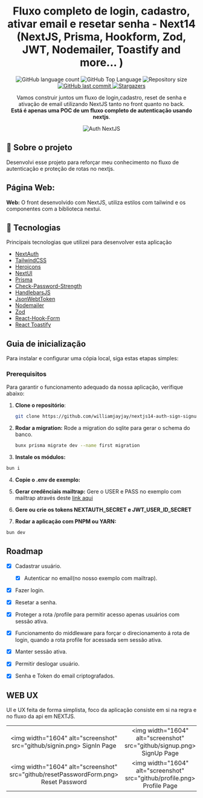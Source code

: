 <h1 align="center">Fluxo completo de login, cadastro, ativar email e resetar senha - Next14 (NextJS, Prisma, Hookform, Zod, JWT, Nodemailer, Toastify and more... )</h1>

<p align="center">
  <img alt="GitHub language count" src="https://img.shields.io/github/languages/count/williamjayjay/nextjs14-auth-sign-signup-password-mailprovider-middleware">

  <img alt="GitHub Top Language" src="https://img.shields.io/github/languages/top/williamjayjay/nextjs14-auth-sign-signup-password-mailprovider-middleware" />

  <img alt="Repository size" src="https://img.shields.io/github/repo-size/williamjayjay/nextjs14-auth-sign-signup-password-mailprovider-middleware">
  
  <a href="https://github.com/williamjayjay/Github-Blog/commits/master">
    <img alt="GitHub last commit" src="https://img.shields.io/github/last-commit/williamjayjay/nextjs14-auth-sign-signup-password-mailprovider-middleware">
  </a>
    
   <a href="https://github.com/williamjayjay/nextjs14-auth-sign-signup-password-mailprovider-middleware/stargazers">
    <img alt="Stargazers" src="https://img.shields.io/github/stars/williamjayjay/nextjs14-auth-sign-signup-password-mailprovider-middleware?style=social">
  </a>
</p>

<p align="center">Vamos construir juntos um fluxo de login,cadastro, reset de senha e ativação de email utilizando NextJS tanto no front quanto no back.<br/><strong>Está é apenas uma POC de um fluxo completo de autenticação usando nextjs</strong>.</p>

<p align="center">
<img alt="Auth NextJS" src="github/cover.jpeg" />
</p>

## 🥶 Sobre o projeto

Desenvolvi esse projeto para reforçar meu conhecimento no fluxo de autenticação e proteção de rotas no nextjs.

## Página Web:

**Web:** O front desenvolvido com NextJS, utiliza estilos com tailwind e os componentes com a biblioteca nextui.


## 🚀 Tecnologias

Principais tecnologias que utilizei para desenvolver esta aplicação

- [NextAuth](https://next-auth.js.org/)
- [TailwindCSS](https://tailwindcss.com/)
- [Heroicons](https://heroicons.com/)
- [NextUI](https://nextui.org/)
- [Prisma](https://www.prisma.io/)
- [Check-Password-Strength](https://www.npmjs.com/package/check-password-strength)
- [HandlebarsJS](https://handlebarsjs.com/)
- [JsonWebtToken](https://www.npmjs.com/package/jsonwebtoken)
- [Nodemailer](https://www.nodemailer.com/)
- [Zod](https://zod.dev/)
- [React-Hook-Form](https://react-hook-form.com/)
- [React Toastify](https://www.npmjs.com/package/react-toastify)

## Guia de inicialização

Para instalar e configurar uma cópia local, siga estas etapas simples:

### Prerequisitos

Para garantir o funcionamento adequado da nossa aplicação, verifique abaixo:

1. **Clone o repositório**:
   ```sh
   git clone https://github.com/williamjayjay/nextjs14-auth-sign-signup-password-mailprovider-middleware
   ```

2. **Rodar a migration:** Rode a migration do sqlite para gerar o schema do banco.
   ```sh
   bunx prisma migrate dev --name first migration
   ``` 

3. **Instale os módulos:**
  ```sh
  bun i
  ```

4. **Copie o .env de exemplo:** 

5. **Gerar credênciais mailtrap:** Gere o USER e PASS no exemplo com mailtrap através deste [link aqui](https://mailtrap.io)

6. **Gere ou crie os tokens NEXTAUTH_SECRET e JWT_USER_ID_SECRET** 

7. **Rodar a aplicação com PNPM ou YARN:**
  ```sh
  bun dev
  ```

## Roadmap

- [x] Cadastrar usuário.
    - [x] Autenticar no email(no nosso exemplo com mailtrap).

- [x] Fazer login.

- [x] Resetar a senha.

- [x] Proteger a rota /profile para permitir acesso apenas usuários com sessão ativa.

- [x] Funcionamento do middleware para forçar o direcionamento á rota de login, quando a rota profile for acessada sem sessão ativa.

- [x] Manter sessão ativa.

- [x] Permitir deslogar usuário.

- [x] Senha e Token do email criptografados.


## WEB UX
UI e UX feita de forma simplista, foco da aplicação consiste em si na regra e no fluxo da api em NEXTJS.


| | | |
|:-------------------------:|:-------------------------:|:-------------------------:|
|<img width="1604" alt="screenshot" src="github/signin.png>  SignIn Page |  <img width="1604" alt="screenshot"  src="github/signup.png>  SignUp Page |<img width="1604" alt="screenshot" src="github/forgotPassword.png>  Forgot Password|
|<img width="1604" alt="screenshot" src="github/resetPasswordForm.png>  Reset Password  |  <img width="1604" alt="screenshot" src="github/profile.png>  Profile Page |<img width="1604" alt="screenshot" src="github/emailActiveMailTrap.png>  Activate MailTrap| <img width="1604" alt="screenshot" src="github/resetPasswordMailTrap.png> Reset Pass MailTrap| <img width="1604" alt="screenshot" src="github/emailActiveMailTrap.png>  Activate Email| 
